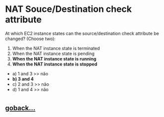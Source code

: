 # NAT Souce/Destination check attribute

At which EC2 instance states can the source/destination check attribute be changed? (Choose two):

1. When the NAT instance state is terminated
2. When the NAT instance state is pending
3. **When the NAT instance state is running**
4. **When the NAT instance state is stopped**

- a) 1 and 3 >> não
- **b) 3 and 4**
- c) 2 and 3 >> não
- d) 1 and 4 >> não
#
## [goback...](./index.md)